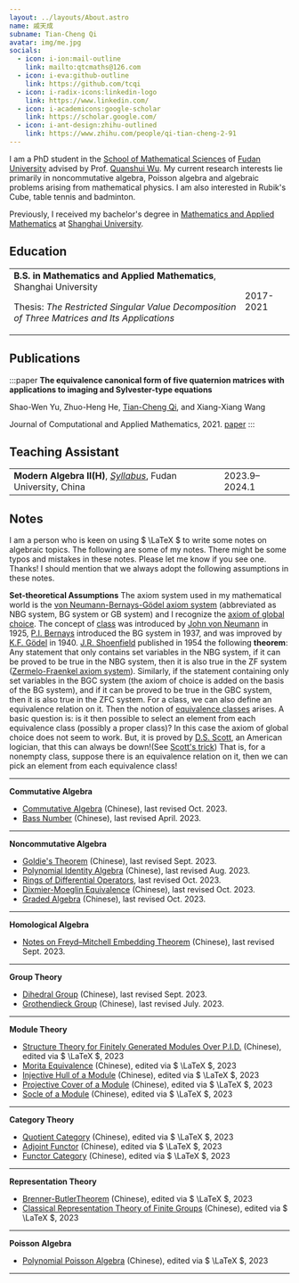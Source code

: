 ```yaml
---
layout: ../layouts/About.astro
name: 戚天成
subname: Tian-Cheng Qi
avatar: img/me.jpg
socials:
  - icon: i-ion:mail-outline
    link: mailto:qtcmaths@126.com
  - icon: i-eva:github-outline
    link: https://github.com/tcqi
  - icon: i-radix-icons:linkedin-logo
    link: https://www.linkedin.com/
  - icon: i-academicons:google-scholar
    link: https://scholar.google.com/
  - icon: i-ant-design:zhihu-outlined
    link: https://www.zhihu.com/people/qi-tian-cheng-2-91
---
```


I am a PhD student in the [School of Mathematical Sciences](https://math.fudan.edu.cn/) of [Fudan University](https://www.fudan.edu.cn/) advised by Prof. [Quanshui Wu](https://math.fudan.edu.cn/fa/05/c30607a326149/page.htm). My current research interests lie primarily in noncommutative algebra, Poisson algebra and algebraic problems arising from mathematical physics. I am also interested in Rubik's Cube, table tennis and badminton.

Previously, I received my bachelor's degree in [Mathematics and Applied Mathematics](http://math.shu.edu.cn/) at [Shanghai University](https://www.shu.edu.cn/). 


## Education

|                                        |           |
|--------------------------------------- | --------- |
| **B.S. in Mathematics and Applied Mathematics**, Shanghai University <p>Thesis: _The Restricted Singular Value Decomposition of Three Matrices and Its Applications_</p> | 2017-2021 |


## Publications

:::paper
**The equivalence canonical form of five quaternion matrices with applications to imaging and Sylvester-type equations**

Shao-Wen Yu, Zhuo-Heng He, <u>Tian-Cheng Qi</u>, and Xiang-Xiang Wang

Journal of Computational and Applied Mathematics, 2021.
[paper](https://www.sciencedirect.com/science/article/abs/pii/S0377042721001138)
:::



## Teaching Assistant

|                                        |           |
|--------------------------------------- | --------- |
| **Modern Algebra II(H)**, _[Syllabus](/files/syllabus/MATH130143h.03-2023-2024-1.pdf)_, Fudan University, China  | 2023.9–2024.1 |


## Notes
I am a person who is keen on using  $ \LaTeX $ to write some notes on algebraic topics. The following are some of my notes. There might be some typos and mistakes in these notes. Please let me know if you see one. Thanks! I should mention that we always adopt the following assumptions in these notes.

**Set-theoretical Assumptions** The axiom system used in my mathematical world is the [von Neumann-Bernays-Gödel axiom system](https://en.wikipedia.org/wiki/Von_Neumann%E2%80%93Bernays%E2%80%93G%C3%B6del_set_theory) (abbreviated as NBG system, BG system or GB system) and I recognize the [axiom of global choice](https://en.wikipedia.org/wiki/Axiom_of_global_choice). The concept of [class](https://en.wikipedia.org/wiki/Class_(set_theory)) was introduced by [John von Neumann](https://en.wikipedia.org/wiki/John_von_Neumann) in 1925, [P.I. Bernays](https://en.wikipedia.org/wiki/Paul_Bernays) introduced the BG system in 1937, and was improved by [K.F. Gödel](https://en.wikipedia.org/wiki/Kurt_G%C3%B6del) in 1940. [J.R. Shoenfield](https://en.wikipedia.org/wiki/Joseph_R._Shoenfield) published in 1954 the following **theorem**: Any statement that only contains set variables in the NBG system, if it can be proved to be true in the NBG system, then it is also true in the ZF system ([Zermelo-Fraenkel axiom system](https://en.wikipedia.org/wiki/Zermelo%E2%80%93Fraenkel_set_theory)). Similarly, if the statement containing only set variables in the BGC system (the axiom of choice is added on the basis of the BG system), and if it can be proved to be true in the GBC system, then it is also true in the ZFC system. For a class, we can also define an equivalence relation on it. Then the notion of [equivalence classes](https://en.wikipedia.org/wiki/Equivalence_class) arises. A basic question is: is it then possible to select an element from each equivalence class (possibly a proper class)? In this case the axiom of global choice does not seem to work. But, it is proved by [D.S. Scott](https://en.wikipedia.org/wiki/Dana_Scott), an American logician, that this can always be down!(See [Scott's trick](https://en.wikipedia.org/wiki/Scott%27s_trick)) That is, for a nonempty class, suppose there is an equivalence relation on it, then we can pick an element from each equivalence class!

---
**Commutative Algebra**
- [Commutative Algebra](/files/notes/CA2-2023.pdf) (Chinese), last revised Oct. 2023.
- [Bass Number](/files/notes/Bassnumb.pdf) (Chinese), last revised April. 2023.
---
**Noncommutative Algebra**
- [Goldie's Theorem](/files/notes/GoldieThm.pdf) (Chinese), last revised Sept. 2023.
- [Polynomial Identity Algebra](/files/notes/PIalg2013.pdf) (Chinese), last revised Aug. 2023.
- [Rings of Differential Operators](/files/notes/RingsofDifferentialOperators.pdf), last revised Oct. 2023.
- [Dixmier-Moeglin Equivalence](/files/notes/introtoDME.pdf) (Chinese), last revised Oct. 2023.
- [Graded Algebra](/files/notes/gradedalg.pdf) (Chinese), last revised Oct. 2023.
---
**Homological Algebra**
- [Notes on Freyd–Mitchell Embedding Theorem](/files/notes/Freyd–Mitchellembedding.pdf) (Chinese), last revised Sept. 2023.
---
**Group Theory**
- [Dihedral Group](/files/notes/Dihedralgroup.pdf) (Chinese), last revised Sept. 2023.
- [Grothendieck Group](/files/notes/Grothendieckgroup.pdf) (Chinese), last revised July. 2023.
---
**Module Theory**
- [Structure Theory for Finitely Generated Modules Over P.I.D.](/files/notes/fgmodulePID.pdf) (Chinese), edited via $ \LaTeX $, 2023
- [Morita Equivalence](/files/notes/Moritaequiv.pdf) (Chinese), edited via $ \LaTeX $, 2023
- [Injective Hull of a Module](/files/notes/injhullofmodule.pdf) (Chinese), edited via $ \LaTeX $, 2023
- [Projective Cover of a Module](/files/notes/projcoverofmodu.pdf) (Chinese), edited via $ \LaTeX $, 2023
- [Socle of a Module](/files/notes/socleofmodule.pdf) (Chinese), edited via $ \LaTeX $, 2023
---
**Category Theory**
- [Quotient Category](/files/notes/quotientcat.pdf) (Chinese), edited via $ \LaTeX $, 2023
- [Adjoint Functor](/files/notes/adjointfun.pdf) (Chinese), edited via $ \LaTeX $, 2023
- [Functor Category](/files/notes/funcateandYon.pdf) (Chinese), edited via $ \LaTeX $, 2023
---
**Representation Theory**
- [Brenner-ButlerTheorem](/files/notes/Brenner-ButlerTheorem.pdf) (Chinese), edited via $ \LaTeX $, 2023
- [Classical Representation Theory of Finite Groups](/files/notes/repfintegrp.pdf) (Chinese), edited via $ \LaTeX $, 2023

---
**Poisson Algebra**
- [Polynomial Poisson Algebra](/files/notes/oplynoPoissnote.pdf) (Chinese), edited via $ \LaTeX $, 2023

---